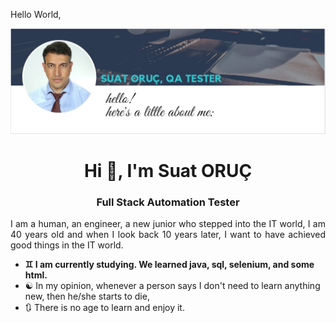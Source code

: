 Hello World,

<img src="https://github.com/suatoruc/suatoruc/blob/main/banner.jpg?raw=true">

<h1 align="center"> Hi 🤗, I'm Suat ORUÇ</h1>

<h3 align="center"> Full Stack Automation Tester </h3>

<p align="justify"> I am a human, an engineer, a new junior who stepped into the IT world, I am 40 years old and when I look back 10 years later, I want to have achieved good things in the IT world. </p>

<ul>
  <li><b> ♊ I am currently studying. We learned java, sql, selenium, and some html.</b> </li>
  <li> ☯️ In my opinion, whenever a person says I don't need to learn anything new, then he/she starts to die,</li>
  <li>🔃 There is no age to learn and enjoy it. </li>
    </ul>

